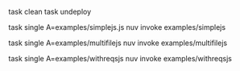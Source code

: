 task clean
task undeploy

task single A=examples/simplejs.js
nuv invoke examples/simplejs

task single A=examples/multifilejs
nuv invoke examples/multifilejs


task single A=examples/withreqsjs
nuv invoke examples/withreqsjs



